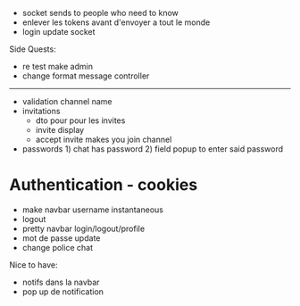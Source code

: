 - socket sends to people who need to know
- enlever les tokens avant d'envoyer a tout le monde
- login update socket

Side Quests:
-  re test make admin
- change format message controller

---

- validation channel name
- invitations
	- dto pour pour les invites
	- invite display 
	- accept invite makes you join channel
- passwords 1) chat has password 2) field popup to enter said password

# Authentication - cookies

-  make navbar username instantaneous
- logout
- pretty navbar login/logout/profile
- mot de passe update
- change police chat

Nice to have: 
- notifs dans la navbar
- pop up de notification
